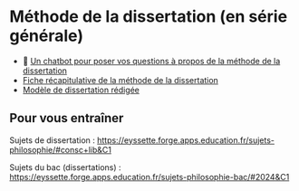 # Méthode de la dissertation (en série générale)

- 🤖 [Un chatbot pour poser vos questions à propos de la méthode de la dissertation](https://chatmd.forge.apps.education.fr/#dissertation-philo)
- [Fiche récapitulative de la méthode de la dissertation](https://nuage03.apps.education.fr/index.php/s/GBPDRWzA3qaBnPR)
- [Modèle de dissertation rédigée](https://nuage03.apps.education.fr/index.php/s/eYqNySWem5jAagt)

## Pour vous entraîner

Sujets de dissertation :
https://eyssette.forge.apps.education.fr/sujets-philosophie/#consc+lib&C1

Sujets du bac (dissertations) : 
https://eyssette.forge.apps.education.fr/sujets-philosophie-bac/#2024&C1